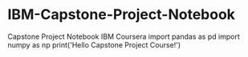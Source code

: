 # IBM-Capstone-Project-Notebook
Capstone Project Notebook IBM  Coursera
import pandas as pd
import numpy as np
print('Hello Capstone Project Course!')
